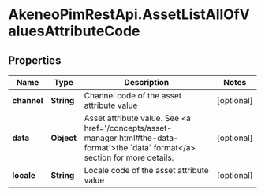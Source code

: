 # AkeneoPimRestApi.AssetListAllOfValuesAttributeCode

## Properties

Name | Type | Description | Notes
------------ | ------------- | ------------- | -------------
**channel** | **String** | Channel code of the asset attribute value | [optional] 
**data** | **Object** | Asset attribute value. See &lt;a href&#x3D;&#39;/concepts/asset-manager.html#the-data-format&#39;&gt;the &#x60;data&#x60; format&lt;/a&gt; section for more details. | [optional] 
**locale** | **String** | Locale code of the asset attribute value | [optional] 


